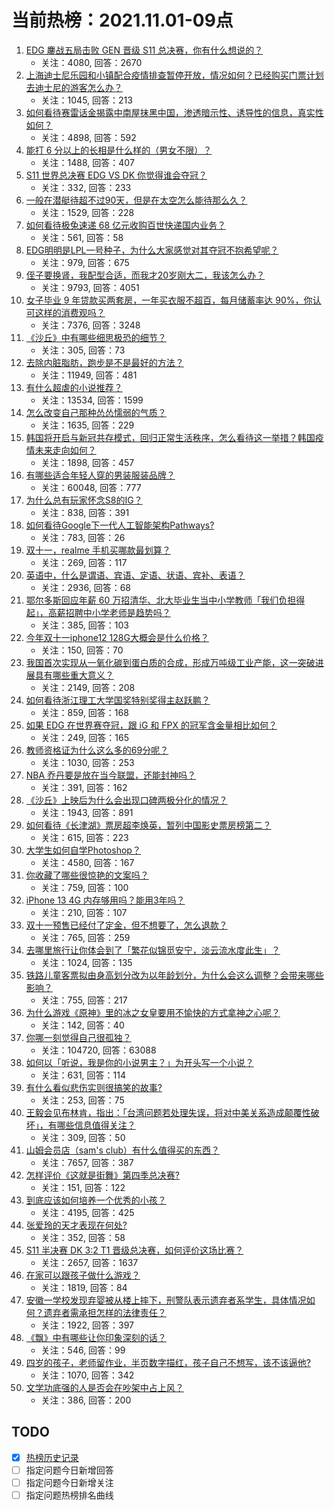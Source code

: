 # 当前热榜：2021.11.01-09点
1. [EDG 鏖战五局击败 GEN 晋级 S11 总决赛，你有什么想说的？](https://www.zhihu.com/question/495731848)
    * 关注：4080, 回答：2670
2. [上海迪士尼乐园和小镇配合疫情排查暂停开放，情况如何？已经购买门票计划去迪士尼的游客怎么办？](https://www.zhihu.com/question/495719972)
    * 关注：1045, 回答：213
3. [如何看待赛雷话金揭露中南屋抹黑中国，渗透暗示性、诱导性的信息，真实性如何？](https://www.zhihu.com/question/494714843)
    * 关注：4898, 回答：592
4. [能打 6 分以上的长相是什么样的（男女不限）？](https://www.zhihu.com/question/50891612)
    * 关注：1488, 回答：407
5. [S11 世界总决赛 EDG VS DK 你觉得谁会夺冠？](https://www.zhihu.com/question/495774004)
    * 关注：332, 回答：233
6. [一般在潜艇待超不过90天，但是在太空怎么能待那么久？](https://www.zhihu.com/question/465762854)
    * 关注：1529, 回答：228
7. [如何看待极兔速递 68 亿元收购百世快递国内业务？](https://www.zhihu.com/question/495353576)
    * 关注：561, 回答：58
8. [EDG明明是LPL一号种子，为什么大家感觉对其夺冠不抱希望呢？](https://www.zhihu.com/question/494713768)
    * 关注：979, 回答：675
9. [侄子要换肾，我配型合适，而我才20岁刚大二，我该怎么办？](https://www.zhihu.com/question/493115676)
    * 关注：9793, 回答：4051
10. [女子毕业 9 年贷款买两套房，一年买衣服不超百，每月储蓄率达 90%，你认可这样的消费观吗？](https://www.zhihu.com/question/494884237)
    * 关注：7376, 回答：3248
11. [《沙丘》中有哪些细思极恐的细节？](https://www.zhihu.com/question/493540589)
    * 关注：305, 回答：73
12. [去除内脏脂肪，跑步是不是最好的方法？](https://www.zhihu.com/question/427095682)
    * 关注：11949, 回答：481
13. [有什么超虐的小说推荐？](https://www.zhihu.com/question/313274292)
    * 关注：13534, 回答：1599
14. [怎么改变自己那种怂怂懦弱的气质？](https://www.zhihu.com/question/494092149)
    * 关注：1635, 回答：229
15. [韩国将开启与新冠共存模式，回归正常生活秩序，怎么看待这一举措？韩国疫情未来走向如何？](https://www.zhihu.com/question/494819037)
    * 关注：1898, 回答：457
16. [有哪些适合年轻人穿的男装服装品牌？](https://www.zhihu.com/question/27214479)
    * 关注：60048, 回答：777
17. [为什么总有玩家怀念S8的IG？](https://www.zhihu.com/question/493494356)
    * 关注：838, 回答：391
18. [如何看待Google下一代人工智能架构Pathways?](https://www.zhihu.com/question/495386434)
    * 关注：783, 回答：26
19. [双十一，realme 手机买哪款最划算？](https://www.zhihu.com/question/495227972)
    * 关注：269, 回答：117
20. [英语中，什么是谓语、宾语、定语、状语、宾补、表语？](https://www.zhihu.com/question/294752032)
    * 关注：2936, 回答：68
21. [鄂尔多斯回应年薪 60 万招清华、北大毕业生当中小学教师「我们负担得起」，高薪招聘中小学老师是趋势吗？](https://www.zhihu.com/question/495673930)
    * 关注：385, 回答：103
22. [今年双十一iphone12 128G大概会是什么价格？](https://www.zhihu.com/question/488576398)
    * 关注：150, 回答：70
23. [我国首次实现从一氧化碳到蛋白质的合成，形成万吨级工业产能，这一突破进展具有哪些重大意义？](https://www.zhihu.com/question/495671881)
    * 关注：2149, 回答：208
24. [如何看待浙江理工大学国奖特别奖得主赵跃鹏？](https://www.zhihu.com/question/494281460)
    * 关注：859, 回答：168
25. [如果 EDG 在世界赛夺冠，跟 iG 和 FPX 的冠军含金量相比如何？](https://www.zhihu.com/question/494974426)
    * 关注：249, 回答：165
26. [教师资格证为什么这么多的69分呢？](https://www.zhihu.com/question/359952971)
    * 关注：1030, 回答：253
27. [NBA 乔丹要是放在当今联盟，还能封神吗？](https://www.zhihu.com/question/494003731)
    * 关注：391, 回答：162
28. [《沙丘》上映后为什么会出现口碑两极分化的情况？](https://www.zhihu.com/question/494153189)
    * 关注：1943, 回答：891
29. [如何看待《长津湖》票房超李焕英，暂列中国影史票房榜第二？](https://www.zhihu.com/question/495443796)
    * 关注：615, 回答：223
30. [大学生如何自学Photoshop？](https://www.zhihu.com/question/285720498)
    * 关注：4580, 回答：167
31. [你收藏了哪些很惊艳的文案吗？](https://www.zhihu.com/question/487377112)
    * 关注：759, 回答：100
32. [iPhone 13 4G 内存够用吗？能用3年吗？](https://www.zhihu.com/question/487044893)
    * 关注：210, 回答：107
33. [双十一预售已经付了定金，但不想要了，怎么退款？](https://www.zhihu.com/question/67870409)
    * 关注：765, 回答：259
34. [去哪里旅行让你体会到了「繁花似锦觅安宁，淡云流水度此生」？](https://www.zhihu.com/question/494839412)
    * 关注：1024, 回答：135
35. [铁路儿童客票拟由身高划分改为以年龄划分，为什么会这么调整？会带来哪些影响？](https://www.zhihu.com/question/495654679)
    * 关注：755, 回答：217
36. [为什么游戏《原神》里的冰之女皇要用不愉快的方式拿神之心呢？](https://www.zhihu.com/question/494677043)
    * 关注：142, 回答：40
37. [你哪一刻觉得自己很孤独？](https://www.zhihu.com/question/277508190)
    * 关注：104720, 回答：63088
38. [如何以「听说，我是你的小说男主？」为开头写一个小说？](https://www.zhihu.com/question/488099382)
    * 关注：631, 回答：114
39. [有什么看似悲伤实则很搞笑的故事?](https://www.zhihu.com/question/334776651)
    * 关注：253, 回答：75
40. [王毅会见布林肯，指出：「台湾问题若处理失误，将对中美关系造成颠覆性破坏」，有哪些信息值得关注？](https://www.zhihu.com/question/495712448)
    * 关注：309, 回答：50
41. [山姆会员店（sam's club）有什么值得买的东西？](https://www.zhihu.com/question/58897556)
    * 关注：7657, 回答：387
42. [怎样评价《这就是街舞》第四季总决赛?](https://www.zhihu.com/question/495631331)
    * 关注：151, 回答：122
43. [到底应该如何培养一个优秀的小孩？](https://www.zhihu.com/question/493975306)
    * 关注：4195, 回答：425
44. [张爱玲的天才表现在何处?](https://www.zhihu.com/question/293815541)
    * 关注：352, 回答：58
45. [S11 半决赛 DK 3:2 T1 晋级总决赛，如何评价这场比赛？](https://www.zhihu.com/question/495584505)
    * 关注：2657, 回答：1637
46. [在家可以跟孩子做什么游戏？](https://www.zhihu.com/question/391201046)
    * 关注：1819, 回答：84
47. [安徽一学校发现弃婴被从楼上摔下，刑警队表示遗弃者系学生，具体情况如何？遗弃者需承担怎样的法律责任？](https://www.zhihu.com/question/494638624)
    * 关注：1922, 回答：397
48. [《飘》中有哪些让你印象深刻的话？](https://www.zhihu.com/question/271680301)
    * 关注：546, 回答：99
49. [四岁的孩子，老师留作业，半页数字描红，孩子自己不想写，该不该逼他?](https://www.zhihu.com/question/494876754)
    * 关注：1070, 回答：342
50. [文学功底强的人是否会在吵架中占上风？](https://www.zhihu.com/question/411665825)
    * 关注：386, 回答：200
## TODO
* [x] [热榜历史记录](hot_history/AllHot.md)
* [ ] 指定问题今日新增回答
* [ ] 指定问题今日新增关注
* [ ] 指定问题热榜排名曲线
